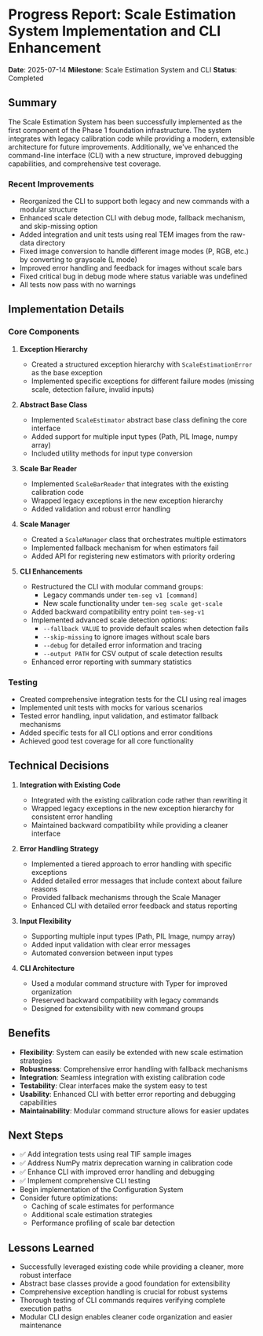 # Progress Report: Scale Estimation System Implementation and CLI Enhancement

**Date**: 2025-07-14
**Milestone**: Scale Estimation System and CLI
**Status**: Completed 

## Summary
The Scale Estimation System has been successfully implemented as the first component of the Phase 1 foundation infrastructure. The system integrates with legacy calibration code while providing a modern, extensible architecture for future improvements. Additionally, we've enhanced the command-line interface (CLI) with a new structure, improved debugging capabilities, and comprehensive test coverage.

### Recent Improvements

- Reorganized the CLI to support both legacy and new commands with a modular structure
- Enhanced scale detection CLI with debug mode, fallback mechanism, and skip-missing option
- Added integration and unit tests using real TEM images from the raw-data directory
- Fixed image conversion to handle different image modes (P, RGB, etc.) by converting to grayscale (L mode)
- Improved error handling and feedback for images without scale bars
- Fixed critical bug in debug mode where status variable was undefined
- All tests now pass with no warnings

## Implementation Details

### Core Components
1. **Exception Hierarchy**
   - Created a structured exception hierarchy with `ScaleEstimationError` as the base exception
   - Implemented specific exceptions for different failure modes (missing scale, detection failure, invalid inputs)

2. **Abstract Base Class**
   - Implemented `ScaleEstimator` abstract base class defining the core interface
   - Added support for multiple input types (Path, PIL Image, numpy array)
   - Included utility methods for input type conversion

3. **Scale Bar Reader**
   - Implemented `ScaleBarReader` that integrates with the existing calibration code
   - Wrapped legacy exceptions in the new exception hierarchy
   - Added validation and robust error handling

4. **Scale Manager**
   - Created a `ScaleManager` class that orchestrates multiple estimators
   - Implemented fallback mechanism for when estimators fail
   - Added API for registering new estimators with priority ordering

5. **CLI Enhancements**
   - Restructured the CLI with modular command groups:
     - Legacy commands under `tem-seg v1 [command]`
     - New scale functionality under `tem-seg scale get-scale`
   - Added backward compatibility entry point `tem-seg-v1`
   - Implemented advanced scale detection options:
     - `--fallback VALUE` to provide default scales when detection fails
     - `--skip-missing` to ignore images without scale bars
     - `--debug` for detailed error information and tracing
     - `--output PATH` for CSV output of scale detection results
   - Enhanced error reporting with summary statistics

### Testing
- Created comprehensive integration tests for the CLI using real images
- Implemented unit tests with mocks for various scenarios
- Tested error handling, input validation, and estimator fallback mechanisms
- Added specific tests for all CLI options and error conditions
- Achieved good test coverage for all core functionality

## Technical Decisions

1. **Integration with Existing Code**
   - Integrated with the existing calibration code rather than rewriting it
   - Wrapped legacy exceptions in the new exception hierarchy for consistent error handling
   - Maintained backward compatibility while providing a cleaner interface

2. **Error Handling Strategy**
   - Implemented a tiered approach to error handling with specific exceptions
   - Added detailed error messages that include context about failure reasons
   - Provided fallback mechanisms through the Scale Manager
   - Enhanced CLI with detailed error feedback and status reporting

3. **Input Flexibility**
   - Supporting multiple input types (Path, PIL Image, numpy array)
   - Added input validation with clear error messages
   - Automated conversion between input types

4. **CLI Architecture**
   - Used a modular command structure with Typer for improved organization
   - Preserved backward compatibility with legacy commands
   - Designed for extensibility with new command groups

## Benefits
- **Flexibility**: System can easily be extended with new scale estimation strategies
- **Robustness**: Comprehensive error handling with fallback mechanisms
- **Integration**: Seamless integration with existing calibration code
- **Testability**: Clear interfaces make the system easy to test
- **Usability**: Enhanced CLI with better error reporting and debugging capabilities
- **Maintainability**: Modular command structure allows for easier updates

## Next Steps
- ✅ Add integration tests using real TIF sample images
- ✅ Address NumPy matrix deprecation warning in calibration code
- ✅ Enhance CLI with improved error handling and debugging
- ✅ Implement comprehensive CLI testing
- Begin implementation of the Configuration System
- Consider future optimizations:
   - Caching of scale estimates for performance
   - Additional scale estimation strategies
   - Performance profiling of scale bar detection

## Lessons Learned
- Successfully leveraged existing code while providing a cleaner, more robust interface
- Abstract base classes provide a good foundation for extensibility
- Comprehensive exception handling is crucial for robust systems
- Thorough testing of CLI commands requires verifying complete execution paths
- Modular CLI design enables cleaner code organization and easier maintenance
